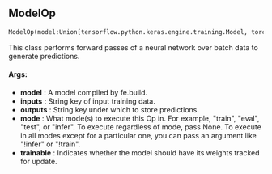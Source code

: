 ## ModelOp
```python
ModelOp(model:Union[tensorflow.python.keras.engine.training.Model, torch.nn.modules.module.Module], inputs:Union[NoneType, str, Iterable[str], Callable]=None, outputs:Union[NoneType, str, Iterable[str]]=None, mode:Union[NoneType, str, Iterable[str]]=None, trainable:bool=True)
```
This class performs forward passes of a neural network over batch data to generate predictions.

#### Args:

* **model** :  A model compiled by fe.build.
* **inputs** :  String key of input training data.
* **outputs** :  String key under which to store predictions.
* **mode** :  What mode(s) to execute this Op in. For example, "train", "eval", "test", or "infer". To execute            regardless of mode, pass None. To execute in all modes except for a particular one, you can pass an argument            like "!infer" or "!train".
* **trainable** :  Indicates whether the model should have its weights tracked for update.    